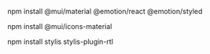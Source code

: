 npm install @mui/material @emotion/react @emotion/styled

npm install @mui/icons-material

npm install stylis stylis-plugin-rtl


